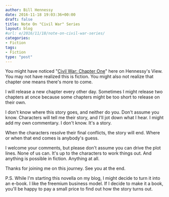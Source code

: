 ```yaml
---
author: Bill Hennessy
date: 2016-11-18 19:03:36+00:00
draft: false
title: Note On "Civil War" Series
layout: blog
#url: e/2016/11/18/note-on-civil-war-series/
categories:
- Fiction
tags:
- Fiction
type: "post"
---
```


You might have noticed "[Civil War: Chapter One](https://hennessysview.com/2016/11/17/civil-war-chapter-one/)" here on Hennessy's View. You may not have realized this is fiction. You might also not realize that chapter one means there's more to come.

I will release a new chapter every other day. Sometimes I might release two chapters at once because some chapters might be too short to release on their own.

I don't know where this story goes, and neither do you. Don't assume you know. Characters will tell me their story, and I'll jot down what I hear. I might add my own commentary. I don't know. It's a story.

When the characters resolve their final conflicts, the story will end. Where or when that end comes is anybody's guess.

I welcome your comments, but please don't assume you can drive the plot lines. None of us can. It's up to the characters to work things out. And anything is possible in fiction. Anything at all.

Thanks for joining me on this journey. See you at the end.

P.S. While I'm starting this novella on my blog, I might decide to turn it into an e-book. I like the freemium business model. If I decide to make it a book, you'll be happy to pay a small price to find out how the story turns out.

